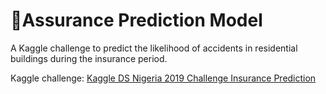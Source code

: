 # 🤖Assurance Prediction Model 



A Kaggle challenge to predict the likelihood of accidents in residential buildings during the insurance period.


Kaggle challenge: 
[Kaggle DS Nigeria 2019 Challenge Insurance Prediction](https://pages.github.com/)